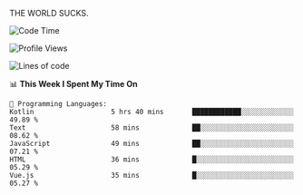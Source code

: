 THE WORLD SUCKS.

<!--START_SECTION:waka-->
![Code Time](http://img.shields.io/badge/Code%20Time-386%20hrs-blue)

![Profile Views](http://img.shields.io/badge/Profile%20Views-0-blue)

![Lines of code](https://img.shields.io/badge/From%20Hello%20World%20I%27ve%20Written-1.9%20million%20lines%20of%20code-blue)

📊 **This Week I Spent My Time On** 

```text
💬 Programming Languages: 
Kotlin                   5 hrs 40 mins       ████████████░░░░░░░░░░░░░   49.89 % 
Text                     58 mins             ██░░░░░░░░░░░░░░░░░░░░░░░   08.62 % 
JavaScript               49 mins             ██░░░░░░░░░░░░░░░░░░░░░░░   07.21 % 
HTML                     36 mins             █░░░░░░░░░░░░░░░░░░░░░░░░   05.29 % 
Vue.js                   35 mins             █░░░░░░░░░░░░░░░░░░░░░░░░   05.27 % 
```


<!--END_SECTION:waka-->
